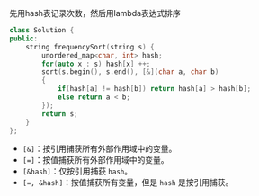 先用hash表记录次数，然后用lambda表达式排序

```c++
class Solution {
public:
    string frequencySort(string s) {
        unordered_map<char, int> hash;
        for(auto x : s) hash[x] ++;
        sort(s.begin(), s.end(), [&](char a, char b)
        {
            if(hash[a] != hash[b]) return hash[a] > hash[b];
            else return a < b;
        });      
        return s; 
    }
};
```

- `[&]`：按引用捕获所有外部作用域中的变量。
- `[=]`：按值捕获所有外部作用域中的变量。
- `[&hash]`：仅按引用捕获 `hash`。
- `[=, &hash]`：按值捕获所有变量，但是 `hash` 是按引用捕获。